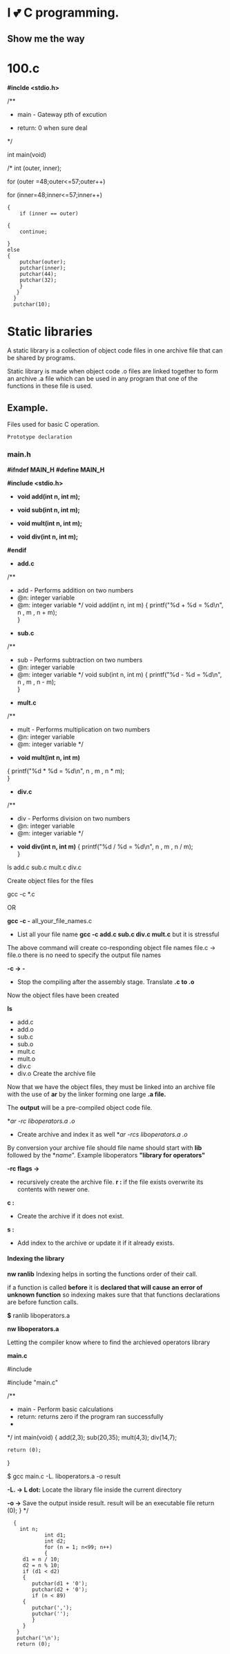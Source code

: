 # I 💕 C programming.
## Show me the way
# 100.c

**#inclde <stdio.h>**

/**

* main - Gateway pth of excution

* return: 0 when sure deal

*/

int main(void)

/*
    int (outer, inner);
    
for (outer =48;outer<=57;outer++)
   
 
for (inner=48;inner<=57;inner++)

    {
        if (inner == outer)

    {
        continue;

    }
    else
    {
        putchar(outer);
        putchar(inner);
        putchar(44);
        putchar(32);
        }
       }
      }
      putchar(10);

# Static libraries

A static library is a collection of object code files in one archive file that can be shared by programs.

Static library is made when object code .o files are linked together to form an archive .a file which can be used in any program that one of the functions in these file is used.

## Example.

Files used for basic C operation.

    Prototype declaration

### main.h

**#ifndef MAIN_H**
**#define MAIN_H**

**#include <stdio.h>**

- **void add(int n, int m);**

- **void sub(int n, int m);**

- **void mult(int n, int m);**

- **void div(int n, int m);**



**#endif**

- **add.c**

/**
 * add - Performs addition on two numbers
 * @n: integer variable
 * @m: integer variable
*/
void add(int n, int m)
{
	printf("%d + %d = %d\n", n , m , n + m);	
}

- **sub.c**

/**
 * sub - Performs subtraction on two numbers
 * @n: integer variable
 * @m: integer variable
*/
void sub(int n, int m)
{
	printf("%d - %d = %d\n", n , m , n - m);	
}

- **mult.c**

/**
 * mult - Performs multiplication on two numbers
 * @n: integer variable
 * @m: integer variable
*/

- **void mult(int n, int m)**

{
	printf("%d * %d = %d\n", n , m , n * m);	
}

- **div.c**

/**
 * div - Performs division on two numbers
 * @n: integer variable
 * @m: integer variable
*/
- **void div(int n, int m)**
{
	printf("%d / %d = %d\n", n , m , n / m);	
}

ls
add.c sub.c mult.c div.c

Create object files for the files

gcc -c *.c

OR

**gcc -c -** all_your_file_names.c

- List all your file name **gcc -c add.c sub.c div.c mult.c** but it is stressful

The above command will create co-responding object file names file.c -> file.o there is no need to specify the output file names

**-c -> -** 
- Stop the compiling after the assembly stage. Translate **.c to .o**

Now the object files have been created

**ls** 
- add.c 
- add.o 
- sub.c 
- sub.o 
- mult.c 
- mult.o 
- div.c 
- div.o Create the archive file

Now that we have the object files, they must be linked into an archive file with the use of **ar** by the linker forming one large **.a file.**

The **output** will be a pre-compiled object code file.

**ar -rc liboperators.a *.o** 
- Create archive and index it as well
**ar -rcs liboperators.a *.o**
 
By conversion your archive file should file name should start with **lib** followed by the **name*". Example liboperators **"library for operators"**

**-rc flags ->** 
- recursively create the archive file.
**r :** if the file exists overwrite its contents with newer one.

**c :**  
- Create the archive if it does not exist.

**s :** 
- Add index to the archive or update it if it already exists.

#### Indexing the library

**nw ranlib**
Indexing helps in sorting the functions order of their call.

if a function is called **before** it is **declared that will cause an error of unknown function** so indexing makes sure that that functions declarations are before function calls.

**$** ranlib liboperators.a

**nw liboperators.a**

Letting the compiler know where to find the archieved operators library

**main.c**

#include <stdio>

#include "main.c"

/**
 * main - Perform basic calculations
 * return: returns zero if the program ran successfully
 *
*/
int main(void)
{
	add(2,3);
	sub(20,35);
	mult(4,3);
	div(14,7);

	return (0);
}

$ gcc  main.c -L. liboperators.a -o result 

**-L. -> L dot:** Locate the library file inside the current directory

**-o ->** Save the output inside result. result will be an executable file
      return (0);
      }
      */

      {
        int n;
                int d1;
                int d2;
                for (n = 1; n<99; n++)
                {
         d1 = n / 10;
         d2 = n % 10;
         if (d1 < d2)
         {
            putchar(d1 + '0');
            putchar(d2 + '0');
            if (n < 89)
         {
            putchar(',');
            putchar('');
            }
         }
       }
       putchar('\n');
       return (0);   
      
